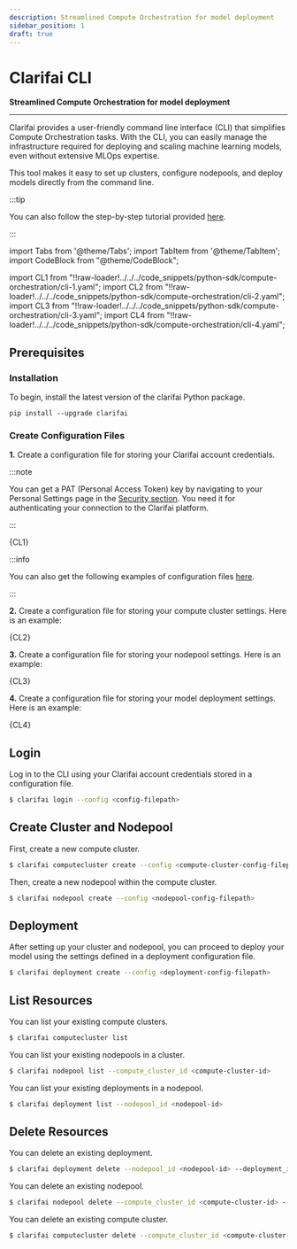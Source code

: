 ```yaml
---
description: Streamlined Compute Orchestration for model deployment
sidebar_position: 1
draft: true
---
```


# Clarifai CLI

**Streamlined Compute Orchestration for model deployment**
<hr />

Clarifai provides a user-friendly command line interface (CLI) that simplifies Compute Orchestration tasks. With the CLI, you can easily manage the infrastructure required for deploying and scaling machine learning models, even without extensive MLOps expertise.

This tool makes it easy to set up clusters, configure nodepools, and deploy models directly from the command line. 

:::tip

You can also follow the step-by-step tutorial provided [here](https://github.com/Clarifai/clarifai-python/blob/master/clarifai/cli/README.md). 

:::

import Tabs from '@theme/Tabs';
import TabItem from '@theme/TabItem';
import CodeBlock from "@theme/CodeBlock";

import CL1 from "!!raw-loader!../../../code_snippets/python-sdk/compute-orchestration/cli-1.yaml";
import CL2 from "!!raw-loader!../../../code_snippets/python-sdk/compute-orchestration/cli-2.yaml";
import CL3 from "!!raw-loader!../../../code_snippets/python-sdk/compute-orchestration/cli-3.yaml";
import CL4 from "!!raw-loader!../../../code_snippets/python-sdk/compute-orchestration/cli-4.yaml";

## Prerequisites

### Installation

To begin, install the latest version of the clarifai Python package.

```text
pip install --upgrade clarifai
```

### Create Configuration Files

**1.** Create a configuration file for storing your Clarifai account credentials. 

:::note

You can get a PAT (Personal Access Token) key by navigating to your Personal Settings page in the [Security section](https://clarifai.com/settings/security). You need it for authenticating your connection to the Clarifai platform.

:::

<Tabs>
<TabItem value="yaml" label="YAML">
    <CodeBlock className="language-yaml">{CL1}</CodeBlock>
</TabItem>
</Tabs>

:::info

You can also get the following examples of configuration files [here](https://github.com/Clarifai/examples/tree/main/ComputeOrchestration/configs).

:::

**2.** Create a configuration file for storing your compute cluster settings. Here is an example:

<Tabs>
<TabItem value="yaml" label="YAML">
    <CodeBlock className="language-yaml">{CL2}</CodeBlock>
</TabItem>
</Tabs>

**3.** Create a configuration file for storing your nodepool settings. Here is an example:

<Tabs>
<TabItem value="yaml" label="YAML">
    <CodeBlock className="language-yaml">{CL3}</CodeBlock>
</TabItem>
</Tabs>

**4.** Create a configuration file for storing your model deployment settings. Here is an example:

<Tabs>
<TabItem value="yaml" label="YAML">
    <CodeBlock className="language-yaml">{CL4}</CodeBlock>
</TabItem>
</Tabs>

## Login

Log in to the CLI using your Clarifai account credentials stored in a configuration file.

```bash
$ clarifai login --config <config-filepath>
```

## Create Cluster and Nodepool

First, create a new compute cluster. 

```bash
$ clarifai computecluster create --config <compute-cluster-config-filepath>
```
Then, create a new nodepool within the compute cluster. 

```bash
$ clarifai nodepool create --config <nodepool-config-filepath>
```

## Deployment

After setting up your cluster and nodepool, you can proceed to deploy your model using the settings defined in a deployment configuration file.

```bash
$ clarifai deployment create --config <deployment-config-filepath>
```

## List Resources

You can list your existing compute clusters. 

```bash
$ clarifai computecluster list
```
You can list your existing nodepools in a cluster. 

```bash
$ clarifai nodepool list --compute_cluster_id <compute-cluster-id>
```
You can list your existing deployments in a nodepool. 

```bash
$ clarifai deployment list --nodepool_id <nodepool-id>
```

## Delete Resources

You can delete an existing deployment.

```bash
$ clarifai deployment delete --nodepool_id <nodepool-id> --deployment_id <deployment-id>
```
You can delete an existing nodepool. 

```bash
$ clarifai nodepool delete --compute_cluster_id <compute-cluster-id> --nodepool_id <nodepool-id>
```
You can delete an existing compute cluster. 

```bash
$ clarifai computecluster delete --compute_cluster_id <compute-cluster-id>
```